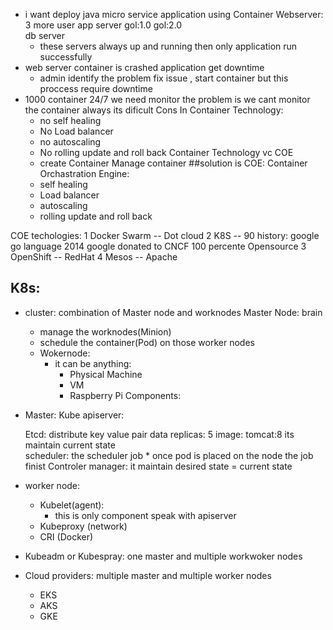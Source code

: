 * i want deploy java micro service application using Container 
   Webserver:
      3 
      more user
   app server
    gol:1.0 
    gol:2.0  
   db server 
   * these servers always up and running then only application run successfully
 * web server container is crashed 
   application get downtime 
   * admin identify the problem fix issue , start container
     but this proccess require downtime 
* 1000 container
   24/7 we need monitor 
   the problem is we cant monitor the container always 
   its dificult
Cons In Container Technology:
  * no self healing 
  * No Load balancer
  * no autoscaling
  * No rolling update and roll back
Container Technology                vc      COE
  * create Container                      Manage container
##solution is COE:
  Container Orchastration Engine: 
  *  self healing 
  *  Load balancer
  *  autoscaling
  *  rolling update and roll back

COE techologies:
  1 Docker Swarm  -- Dot cloud
  2 K8S           -- 90
     history:
       google 
       go language
       2014 
       google donated to CNCF 
       100  percente Opensource 
  3 OpenShift  -- RedHat
  4 Mesos      -- Apache


## K8s: 
   * cluster:
      combination of Master node and worknodes
      Master Node: brain
       * manage the worknodes(Minion)
       * schedule the container(Pod) on those worker nodes
       * Wokernode:
         * it can be anything:
            * Physical Machine
            * VM
            * Raspberry Pi 
Components:
  * Master:
     Kube apiserver:
       
     Etcd:
       distribute key value pair data
           replicas: 5
           image: tomcat:8
           its maintain current state   
     scheduler:
       the scheduler job
          * once pod is placed on the node the job finist
     Controler manager:
        it maintain desired state = current state
   * worker node:
      * Kubelet(agent):
        * this is only component speak with apiserver
      * Kubeproxy (network)
      * CRI (Docker) 

 * Kubeadm or Kubespray:
    one master and multiple workwoker nodes
 * Cloud providers:
    multiple master and multiple worker nodes
      * EKS
      * AKS
      * GKE 
         
   

